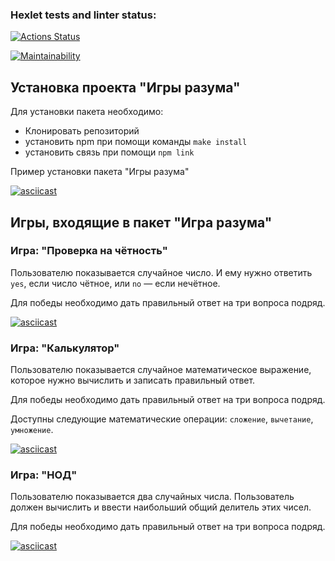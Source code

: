
### Hexlet tests and linter status:

[![Actions Status](https://github.com/Lifroad/frontend-project-44/actions/workflows/hexlet-check.yml/badge.svg)](https://github.com/Lifroad/frontend-project-44/actions)

  

[![Maintainability](https://api.codeclimate.com/v1/badges/e615b6d9d4e177f9dd44/maintainability)](https://codeclimate.com/github/Lifroad/frontend-project-44/maintainability)


## Установка проекта "Игры разума"
Для установки пакета необходимо:

 - Клонировать репозиторий
 - установить npm при помощи команды `make install` 
 - установить связь при помощи `npm link`

Пример установки пакета "Игры разума"

[![asciicast](https://asciinema.org/a/QQNZHQJaySsMROWNSpzZRySRT.svg)](https://asciinema.org/a/QQNZHQJaySsMROWNSpzZRySRT)

## Игры, входящие в пакет "Игра разума"

### Игра: "Проверка на чётность"

Пользователю показывается случайное число. И ему нужно ответить `yes`, если число чётное, или `no` — если нечётное.

Для победы необходимо дать правильный ответ на три вопроса подряд.

[![asciicast](https://asciinema.org/a/6M91ilwx2Ol0fGAH3vTkHqSAX.svg)](https://asciinema.org/a/6M91ilwx2Ol0fGAH3vTkHqSAX)

### Игра: "Калькулятор"

Пользователю показывается случайное математическое выражение, которое нужно вычислить и записать правильный ответ.

Для победы необходимо дать правильный ответ на три вопроса подряд.

Доступны следующие математические операции: `сложение`, `вычетание`, `умножение`.

[![asciicast](https://asciinema.org/a/dmlINHYpuUDH08SRTjChqy2DP.svg)](https://asciinema.org/a/dmlINHYpuUDH08SRTjChqy2DP)

### Игра: "НОД"

Пользователю показывается два случайных числа. Пользователь должен вычислить и ввести наибольший общий делитель этих чисел.

Для победы необходимо дать правильный ответ на три вопроса подряд.

[![asciicast](https://asciinema.org/a/oVP4nypbMbT7b5yrbvyq25MKh.svg)](https://asciinema.org/a/oVP4nypbMbT7b5yrbvyq25MKh)